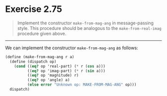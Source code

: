 # Exercise 2.75

> Implement the constructor `make-from-mag-ang` in message-passing style.
> This procedure should be analogous to the `make-from-real-imag` procedure given above.

---

We can implement the constructor `make-from-mag-ang` as follows:
```scheme
(define (make-from-mag-ang r a)
  (define (dispatch op)
    (cond ((eq? op 'real-part) (* r (cos a)))
          ((eq? op 'imag-part) (* r (sin a)))
          ((eq? op 'magnitude) r)
          ((eq? op 'angle) a)
          (else error "Unknown op: MAKE-FROM-MAG-ANG" op)))
  dispatch)
```
